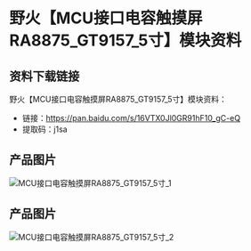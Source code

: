 # 野火【MCU接口电容触摸屏RA8875_GT9157_5寸】模块资料

## 资料下载链接
野火【MCU接口电容触摸屏RA8875_GT9157_5寸】模块资料：
* 链接：https://pan.baidu.com/s/16VTX0Jl0GR91hF10_gC-eQ 
* 提取码：j1sa 

## 产品图片
![MCU接口电容触摸屏RA8875_GT9157_5寸_1](https://raw.githubusercontent.com/wiki/Embdefire/products/images/模块产品/屏幕/MCU接口电容触摸屏RA8875_GT9157_5寸_1.png)

## 产品图片
![MCU接口电容触摸屏RA8875_GT9157_5寸_2](https://raw.githubusercontent.com/wiki/Embdefire/products/images/模块产品/屏幕/MCU接口电容触摸屏RA8875_GT9157_5寸_2.png)